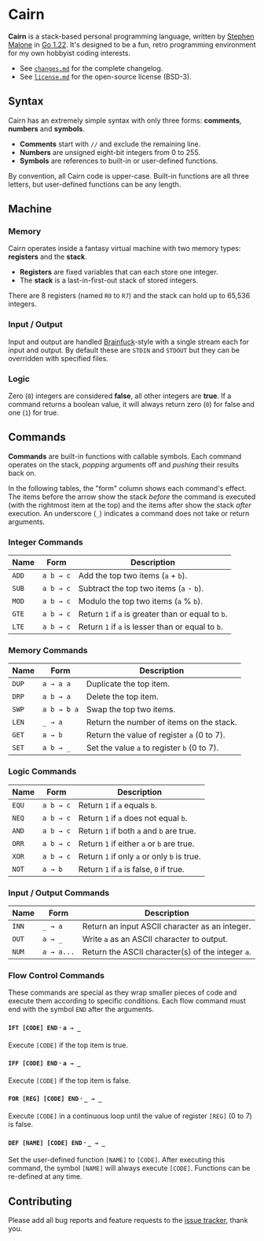 # Cairn

**Cairn** is a stack-based personal programming language, written by [Stephen Malone][sm] in [Go 1.22][go]. It's designed to be a fun, retro programming environment for my own hobbyist coding interests.

- See [`changes.md`][ch] for the complete changelog.
- See [`license.md`][li] for the open-source license (BSD-3).

## Syntax

Cairn has an extremely simple syntax with only three forms: **comments**, **numbers** and **symbols**.

- **Comments** start with `//` and exclude the remaining line.
- **Numbers** are unsigned eight-bit integers from 0 to 255.
- **Symbols** are references to built-in or user-defined functions.

By convention, all Cairn code is upper-case. Built-in functions are all three letters, but user-defined functions can be any length.

## Machine

### Memory

Cairn operates inside a fantasy virtual machine with two memory types: **registers** and the **stack**.

- **Registers** are fixed variables that can each store one integer.
- The **stack** is a last-in-first-out stack of stored integers.

There are 8 registers (named `R0` to `R7`) and the stack can hold up to 65,536 integers.

### Input / Output

Input and output are handled [Brainfuck][bf]-style with a single stream each for input and output. By default these are `STDIN` and `STDOUT` but they can be overridden with specified files.

### Logic

Zero (`0`) integers are considered **false**, all other integers are **true**. If a command returns a boolean value, it will always return zero (`0`) for false and one (`1`) for true.

## Commands

**Commands** are built-in functions with callable symbols. Each command operates on the stack, *popping* arguments off and *pushing* their results back on.

In the following tables, the "form" column shows each command's effect. The items before the arrow show the stack *before* the command is executed (with the rightmost item at the top) and the items after show the stack *after* execution. An underscore (`_`) indicates a command does not take or return arguments.

### Integer Commands

Name  | Form      | Description
----- | --------- | -----------
`ADD` | `a b → c` | Add the top two items (`a` + `b`).
`SUB` | `a b → c` | Subtract the top two items (`a` - `b`).
`MOD` | `a b → c` | Modulo the top two items (`a` % `b`).
`GTE` | `a b → c` | Return `1` if `a` is greater than or equal to `b`.
`LTE` | `a b → c` | Return `1` if `a` is lesser than or equal to `b`.

### Memory Commands

Name  | Form        | Description
----- | ----------- | -----------
`DUP` | `a → a a`   | Duplicate the top item.
`DRP` | `a b → a`   | Delete the top item.
`SWP` | `a b → b a` | Swap the top two items.
`LEN` | `_ → a`     | Return the number of items on the stack.
`GET` | `a → b`     | Return the value of register `a` (0 to 7).
`SET` | `a b → _`   | Set the value `a` to register `b` (0 to 7).

### Logic Commands

Name  | Form      | Description
----- | --------- | -----------
`EQU` | `a b → c` | Return `1` if `a` equals `b`.
`NEQ` | `a b → c` | Return `1` if `a` does not equal `b`.
`AND` | `a b → c` | Return `1` if both `a` and `b` are true.
`ORR` | `a b → c` | Return `1` if either `a` or `b` are true.
`XOR` | `a b → c` | Return `1` if only `a` or only `b` is true.
`NOT` | `a → b`   | Return `1` if `a` is false, `0` if true.

### Input / Output Commands

Name  | Form       | Description
----- | ---------- | -----------
`INN` | `_ → a`    | Return an input ASCII character as an integer.
`OUT` | `a → _`    | Write `a` as an ASCII character to output.
`NUM` | `a → a...` | Return the ASCII character(s) of the integer `a`.

### Flow Control Commands

These commands are special as they wrap smaller pieces of code and execute them according to specific conditions. Each flow command must end with the symbol `END` after the arguments.

#### `IFT [CODE] END` · `a → _`

Execute `[CODE]` if the top item is true.

#### `IFF [CODE] END` · `a → _`

Execute `[CODE]` if the top item is false.

#### `FOR [REG] [CODE] END` · `_ → _`

Execute `[CODE]` in a continuous loop until the value of register `[REG]` (0 to 7) is false.

#### `DEF [NAME] [CODE] END` · `_ → _`

Set the user-defined function `[NAME]` to `[CODE]`. After executing this command, the symbol `[NAME]` will always execute `[CODE]`. Functions can be re-defined at any time.

## Contributing

Please add all bug reports and feature requests to the [issue tracker][is], thank you.

[bf]: https://esolangs.org/wiki/Brainfuck
[ch]: https://github.com/wirehaiku/cairn/blob/main/changes.md
[go]: https://golang.org/doc/go1.22
[is]: https://github.com/wirehaiku/cairn/issues
[li]: https://github.com/wirehaiku/cairn/blob/main/license.md
[sm]: https://mastodon.social/@stvmln
